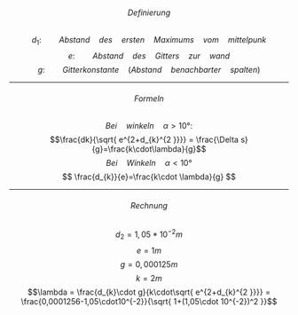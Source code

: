 ###### $$Definierung $$
$$d_{1}: \qquad Abstand\quad des\quad ersten\quad Maximums\quad vom\quad mittelpunk$$
$$e: \qquad Abstand\quad des\quad Gitters\quad  zur\quad wand$$
$$g: \qquad Gitterkonstante\quad (Abstand \quad benachbarter\quad spalten)$$

---
###### $$Formeln$$
$$Bei\quad winkeln\quad \alpha>10°:$$
$$\frac{dk}{\sqrt{ e^{2+d_{k}^{2 }}}} = \frac{\Delta s}{g}=\frac{k\cdot\lambda}{g}$$
$$Bei\quad Winkeln\quad \alpha<10°$$
$$
\frac{d_{k}}{e}=\frac{k\cdot \lambda}{g}
$$

---
###### $$Rechnung$$ 
$$d_{2}=1,05*10^{-2}m$$
$$e=1m$$
$$g=0,000125m$$
$$k=2m$$
$$\lambda = \frac{d_{k}\cdot g}{k\cdot\sqrt{ e^{2+d_{k}^{2 }}}} = \frac{0,0001256-1,05\cdot10^{-2}}{\sqrt{ 1+(1,05\cdot 10^{-2})^2 }}$$
